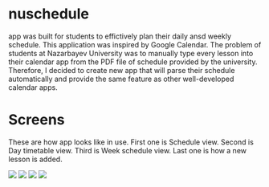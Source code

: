 # nuschedule


app was built for students to effictively plan their daily ansd weekly schedule. This application was inspired by Google Calendar. 
The problem of students at Nazarbayev University was to manually type every lesson into their calendar app from the PDF file of schedule provided by the university. Therefore, I decided to create new app that will parse their schedule automatically and provide the same feature as other well-developed calendar apps.

# Screens 
These are how app looks like in use.
    First one is Schedule view. 
    Second is Day timetable view.
    Third is Week schedule view.
    Last one is how a new lesson is added.
    
![](https://firebasestorage.googleapis.com/v0/b/nu-schedule.appspot.com/o/schedule.gif?alt=media&token=bf3cdeed-6fb4-44a8-bdd9-3416696aa4a2) 
![](https://firebasestorage.googleapis.com/v0/b/nu-schedule.appspot.com/o/addcourse.gif?alt=media&token=2235d10a-c603-49b8-83ce-bb53e05daca4)
![](https://firebasestorage.googleapis.com/v0/b/nu-schedule.appspot.com/o/week.gif?alt=media&token=05e92c3c-e514-4cfb-9f80-6fbb02958deb)
![](https://firebasestorage.googleapis.com/v0/b/nu-schedule.appspot.com/o/day.gif?alt=media&token=89cfd8b9-d4f7-4e0e-b57b-b314fa94f543)
